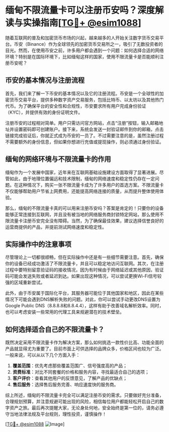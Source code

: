 # 缅甸不限流量卡可以注册币安吗？深度解读与实操指南[[TG💪+ @esim1088](https://t.me/s/esim1088)]

随着互联网的普及和加密货币市场的兴起，越来越多的人开始关注数字货币交易平台。币安（Binance）作为全球领先的加密货币交易所之一，吸引了无数投资者的目光。然而，在使用币安之前，许多用户都会遇到一个问题：如何选择合适的网络环境？特别是在国际环境下，比如缅甸这样的国家，使用不限流量卡是否能顺利注册币安呢？

## 币安的基本情况与注册流程

首先，我们来了解一下币安的基本情况以及它的注册流程。币安是一个全球性的加密货币交易平台，提供多种数字资产交易服务，包括比特币、以太坊以及其他热门代币。为了确保平台的安全性和合规性，币安要求所有用户完成身份验证（KYC），并提供有效的身份证明文件。

注册币安的过程相对简单。用户只需访问官方网站，点击“注册”按钮，输入邮箱地址并设置密码即可创建账户。接下来，系统会发送一封验证邮件到你的邮箱，点击链接完成验证后，你就正式成为币安的一员了。不过需要注意的是，虽然注册过程不需要额外的身份信息，但如果你想进行充值或提现操作，则必须通过身份验证。

## 缅甸的网络环境与不限流量卡的作用

缅甸作为一个发展中国家，近年来在互联网基础设施建设方面取得了显著进展。尽管如此，由于地理位置偏远和技术限制，缅甸的网络速度和稳定性仍存在一定问题。在这种情况下，购买一张不限流量卡成为了许多用户的首选方案。不限流量卡不仅能够帮助用户节省上网费用，还能提高网络连接的质量，从而提升整体使用体验。

那么，缅甸的不限流量卡真的可以用来注册币安吗？答案是肯定的！只要你的设备能够正常连接到互联网，并且没有被当地的网络服务商封锁特定网站，那么使用不限流量卡注册币安完全没有障碍。当然，为了确保最佳效果，建议选择信誉良好的运营商提供的产品，并提前测试网络速度和稳定性。

## 实际操作中的注意事项

尽管理论上一切都很顺畅，但在实际操作中还是有一些细节需要注意。首先，确保你的设备已经成功激活了不限流量卡，并且可以稳定地访问互联网。其次，在注册过程中要特别留意验证码的接收情况，因为有时候由于网络延迟或其他原因，验证码可能会发送失败或者延迟到达。如果出现这种情况，可以尝试更换Wi-Fi信号较强的区域重新尝试。

此外，由于币安属于国际化平台，其服务器可能位于其他国家和地区，因此在某些情况下可能会遇到DNS解析失败的问题。对此，你可以尝试手动更改DNS设置为Google Public DNS（8.8.8.8和8.8.4.4），这样有助于改善域名解析效率。同时，也可以考虑安装一些常用的代理工具来规避潜在的技术壁垒。

## 如何选择适合自己的不限流量卡？

既然决定采用不限流量卡作为解决方案，那么如何挑选一款性价比高、功能全面的产品就显得尤为重要了。目前市面上可供选择的品牌众多，价格区间也较为广泛。一般来说，可以从以下几个方面入手：

1. **覆盖范围**：优先考虑那些覆盖范围广、信号强度高的产品；
2. **资费标准**：对比不同套餐的价格和服务内容，寻找最适合自己的选项；
3. **客户评价**：查看其他用户的反馈意见，了解产品的优缺点；
4. **售后服务**：选择售后服务完善、响应速度快的服务商。

综上所述，缅甸的不限流量卡完全可以满足注册币安的需求。只要做好充分准备，合理规划预算，并注意规避可能出现的风险，相信每位用户都能轻松开启自己的数字资产之旅。最后再次提醒大家，无论身处何地，安全始终是第一位的，请务必遵守当地法律法规及平台规则，理性投资，谨慎操作！

[[TG💪+ @esim1088](https://t.me/s/esim1088) ![Image](https://i.postimg.cc/4NQfJmqS/Snipaste-2025-05-13-00-14-12.png)]